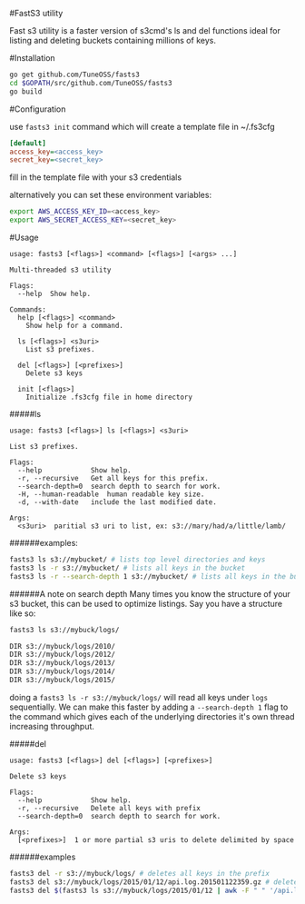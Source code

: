 #FastS3 utility

Fast s3 utility is a faster version of s3cmd's ls and del functions ideal for listing and deleting buckets containing millions of keys.

#Installation

```bash
go get github.com/TuneOSS/fasts3
cd $GOPATH/src/github.com/TuneOSS/fasts3
go build
```

#Configuration

use `fasts3 init` command  which will create a template file in ~/.fs3cfg

```ini
[default]
access_key=<access_key>
secret_key=<secret_key>
```

fill in the template file with your s3 credentials

alternatively you can set these environment variables:
```bash
export AWS_ACCESS_KEY_ID=<access_key>
export AWS_SECRET_ACCESS_KEY=<secret_key>
```

#Usage

```
usage: fasts3 [<flags>] <command> [<flags>] [<args> ...]

Multi-threaded s3 utility

Flags:
  --help  Show help.

Commands:
  help [<flags>] <command>
    Show help for a command.

  ls [<flags>] <s3uri>
    List s3 prefixes.

  del [<flags>] [<prefixes>]
    Delete s3 keys

  init [<flags>]
    Initialize .fs3cfg file in home directory

```

#####ls
```
usage: fasts3 [<flags>] ls [<flags>] <s3uri>

List s3 prefixes.

Flags:
  --help            Show help.
  -r, --recursive   Get all keys for this prefix.
  --search-depth=0  search depth to search for work.
  -H, --human-readable  human readable key size.
  -d, --with-date   include the last modified date.

Args:
  <s3uri>  paritial s3 uri to list, ex: s3://mary/had/a/little/lamb/

```

######examples:

```bash
fasts3 ls s3://mybucket/ # lists top level directories and keys
fasts3 ls -r s3://mybucket/ # lists all keys in the bucket
fasts3 ls -r --search-depth 1 s3://mybucket/ # lists all keys in the bucket using the directories 1 level down to thread
```

######A note on search depth
Many times you know the structure of your s3 bucket, this can be used to optimize listings. Say you have a structure like so:
```bash
fasts3 ls s3://mybuck/logs/

DIR s3://mybuck/logs/2010/
DIR s3://mybuck/logs/2012/
DIR s3://mybuck/logs/2013/
DIR s3://mybuck/logs/2014/
DIR s3://mybuck/logs/2015/
```

doing a `fasts3 ls -r s3://mybuck/logs/` will read all keys under `logs` sequentially. We can make this faster by adding a `--search-depth 1` flag to the command which gives each of the underlying directories it's own thread increasing throughput.

#####del
```
usage: fasts3 [<flags>] del [<flags>] [<prefixes>]

Delete s3 keys

Flags:
  --help            Show help.
  -r, --recursive   Delete all keys with prefix
  --search-depth=0  search depth to search for work.

Args:
  [<prefixes>]  1 or more partial s3 uris to delete delimited by space

```

######examples
```bash
fasts3 del -r s3://mybuck/logs/ # deletes all keys in the prefix
fasts3 del s3://mybuck/logs/2015/01/12/api.log.201501122359.gz # deletes single key
fasts3 del $(fasts3 ls s3://mybuck/logs/2015/01/12 | awk -F " " '/api.log/{print $2}') # delete all keys that have "api.log" in them
```
